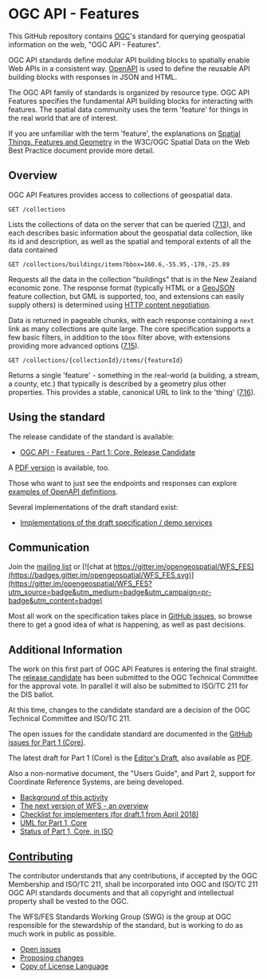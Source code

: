 # OGC API - Features

This GitHub repository contains [OGC](http://opengeospatial.org)'s
standard for querying geospatial information on the web, "OGC API - Features".

OGC API standards define modular API building blocks to spatially enable Web APIs
in a consistent way. [OpenAPI](http://openapis.org) is used to define the reusable
API building blocks with responses in JSON and HTML.

The OGC API family of standards is organized by resource type. OGC API Features
specifies the fundamental API building blocks for interacting with features.
The spatial data community uses the term 'feature' for things in the real world
that are of interest.

If you are unfamiliar with the term 'feature', the explanations on
[Spatial Things, Features and Geometry](https://www.w3.org/TR/sdw-bp/#spatial-things-features-and-geometry)
in the W3C/OGC Spatial Data on the Web Best Practice document provide more detail.

## Overview

OGC API Features provides access to collections of geospatial data.

```
GET /collections
```

Lists the collections of data on the server that can be queried ([7.13](http://docs.opengeospatial.org/DRAFTS/17-069r2.html#_collections_)),
and each describes basic information about the geospatial data collection, like its id and description, as well as the
spatial and temporal extents of all the data contained

```
GET /collections/buildings/items?bbox=160.6,-55.95,-170,-25.89
```

Requests all the data in the collection "buildings" that is in the New Zealand economic zone.
The response format (typically HTML or a [GeoJSON](http://geojson.org/) feature
collection, but GML is supported, too, and extensions can easily supply others) is determined using
[HTTP content negotiation](https://restfulapi.net/content-negotiation/).

Data is returned in pageable chunks, with each response containing a `next` link
as many collections are quite large. The core specification supports a few basic filters, in
addition to the `bbox` filter above, with extensions providing more advanced options
([7.15](http://docs.opengeospatial.org/DRAFTS/17-069r2.html#_items_)).

```
GET /collections/{collectionId}/items/{featureId}
```

Returns a single 'feature' - something in the real-world (a building,
a stream, a county, etc.) that typically is described by a geometry plus other properties.
This provides a stable, canonical URL to link to the 'thing'
([7.16](http://docs.opengeospatial.org/DRAFTS/17-069r2.html#_feature_)).

## Using the standard

The release candidate of the standard is available:

* [OGC API - Features - Part 1: Core, Release Candidate](http://docs.opengeospatial.org/DRAFTS/17-069r2.html)

A [PDF version](http://docs.opengeospatial.org/DRAFTS/17-069r2.pdf) is available, too.

Those who want to just see the endpoints and responses can explore [examples of
OpenAPI definitions](https://github.com/opengeospatial/WFS_FES/tree/master/core/examples/openapi).

Several implementations of the draft standard exist:

* [Implementations of the draft specification / demo services](implementations.md)

## Communication

Join the [mailing list](https://lists.opengeospatial.org/mailman/listinfo/wfs-fes.swg) or [![chat at https://gitter.im/opengeospatial/WFS_FES](https://badges.gitter.im/opengeospatial/WFS_FES.svg)](https://gitter.im/opengeospatial/WFS_FES?utm_source=badge&utm_medium=badge&utm_campaign=pr-badge&utm_content=badge)

Most all work on the specification takes place in [GitHub issues](https://github.com/opengeospatial/WFS_FES/issues),
so browse there to get a good idea of what is happening, as well as past decisions.

## Additional Information

The work on this first part of OGC API Features is entering the final straight.
The [release candidate](https://github.com/opengeospatial/WFS_FES/releases/tag/1.0.0-draft.2)
has been submitted to the OGC Technical Committee for the approval vote.
In parallel it will also be submitted to ISO/TC 211 for the DIS ballot.

At this time, changes to the candidate standard are a decision of the OGC
Technical Committee and ISO/TC 211.

The open issues for the candidate standard are documented in the
[GitHub issues for Part 1 (Core)](https://github.com/opengeospatial/WFS_FES/projects/1).

The latest draft for Part 1 (Core) is the [Editor's Draft](http://docs.opengeospatial.org/DRAFTS/17-069r3.html), also available as
[PDF](http://docs.opengeospatial.org/DRAFTS/17-069r3.pdf).

Also a non-normative document, the "Users Guide", and Part 2, support for Coordinate Reference Systems, are being developed.

* [Background of this activity](background.md)
* [The next version of WFS - an overview](overview.md)
* [Checklist for implementers (for draft.1 from April 2018)](guide/conformance_checklist.md)
* [UML for Part 1, Core](uml/README.md)
* [Status of Part 1, Core, in ISO](https://www.iso.org/standard/32586.html)

## [Contributing](Contributing.md)

The contributor understands that any contributions, if accepted by the OGC Membership and ISO/TC 211, shall be incorporated into OGC and ISO/TC 211 OGC API standards documents and that all copyright and intellectual property shall be vested to the OGC.

The WFS/FES Standards Working Group (SWG) is the group at OGC responsible for the stewardship of the standard, but is working to do as much work in public as possible.

* [Open issues](https://github.com/opengeospatial/WFS_FES/issues)
* [Proposing changes](https://github.com/opengeospatial/WFS_FES/wiki/Propose-a-change-to-a-draft-of-a-specification-document)
* [Copy of License Language](https://raw.githubusercontent.com/opengeospatial/WFS_FES/master/LICENSE)
